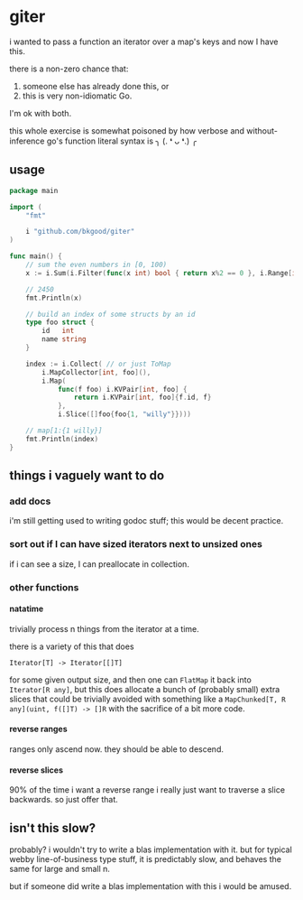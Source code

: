 # giter
i wanted to pass a function an iterator over a map's keys and now I have this.

there is a non-zero chance that:

1. someone else has already done this, or
1. this is very non-idiomatic Go.

I'm ok with both.

this whole exercise is somewhat poisoned by how verbose and without-inference go's function literal
syntax is ╮ (. ❛ ᴗ ❛.) ╭

## usage

```go
package main

import (
	"fmt"

	i "github.com/bkgood/giter"
)

func main() {
	// sum the even numbers in [0, 100)
	x := i.Sum(i.Filter(func(x int) bool { return x%2 == 0 }, i.Range[int](0, 100)))

	// 2450
	fmt.Println(x)

	// build an index of some structs by an id
	type foo struct {
		id   int
		name string
	}

	index := i.Collect( // or just ToMap
		i.MapCollector[int, foo](),
		i.Map(
			func(f foo) i.KVPair[int, foo] {
				return i.KVPair[int, foo]{f.id, f}
			},
			i.Slice([]foo{foo{1, "willy"}})))

	// map[1:{1 willy}]
	fmt.Println(index)
}
```

## things i vaguely want to do

### add docs

i'm still getting used to writing godoc stuff; this would be decent practice.

### sort out if I can have sized iterators next to unsized ones

if i can see a size, I can preallocate in collection.

### other functions

#### natatime
trivially process n things from the iterator at a time.

there is a variety of this that does

    Iterator[T] -> Iterator[[]T]

for some given output size, and then one can `FlatMap` it back into `Iterator[R any]`, but this does
allocate a bunch of (probably small) extra slices that could be trivially avoided with something
like a `MapChunked[T, R any](uint, f([]T) -> []R` with the sacrifice of a bit more code.

#### reverse ranges

ranges only ascend now. they should be able to descend.

#### reverse slices

90% of the time i want a reverse range i really just want to traverse a slice backwards. so just
offer that.

## isn't this slow?

probably? i wouldn't try to write a blas implementation with it. but for typical webby
line-of-business type stuff, it is predictably slow, and behaves the same for large and small n.

but if someone did write a blas implementation with this i would be amused.
